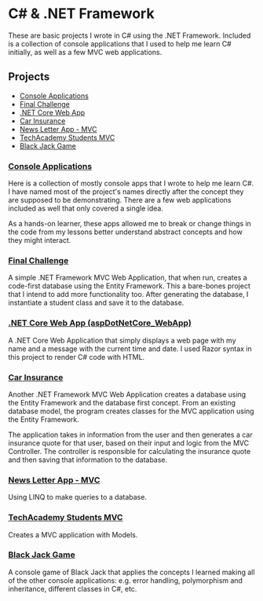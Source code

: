 # C# & .NET Framework
These are basic projects I wrote in C# using the .NET Framework. Included is a collection of console applications that I used to help me learn C# initially, as well as a few MVC web applications.


## Projects
* [Console Applications](#)
* [Final Challenge](#)
* [.NET Core Web App](#)
* [Car Insurance](#)
* [News Letter App - MVC](#)
* [TechAcademy Students MVC](#)
* [Black Jack Game](#)


### [Console Applications](filepath)
Here is a collection of mostly console apps that I wrote to help me learn C#. I have named most of the project's names directly after the concept they are supposed to be demonstrating. There are a few web applications included as well that only covered a single idea.

As a hands-on learner, these apps allowed me to break or change things in the code from my lessons better understand abstract concepts and how they might interact.

### [Final Challenge]()
A simple .NET Framework MVC Web Application, that when run, creates a code-first database using the Entity Framework. This a bare-bones project that I intend to add more functionality too. After generating the database, I instantiate a student class and save it to the database.

### [.NET Core Web App (aspDotNetCore_WebApp)]()
A .NET Core Web Application that simply displays a web page with my name and a message with the current time and date. I used Razor syntax in this project to render C# code with HTML.


### [Car Insurance]()
Another .NET Framework MVC Web Application creates a database using the Entity Framework and the database first concept. From an existing database model, the program creates classes for the MVC application using the Entity Framework.

The application takes in information from the user and then generates a car insurance quote for that user, based on their input and logic from the MVC Controller. The controller is responsible for calculating the insurance quote and then saving that information to the database.

### [News Letter App - MVC]()
Using LINQ to make queries to a database.

### [TechAcademy Students MVC]()
Creates a MVC application with Models.


### [Black Jack Game]()
A console game of Black Jack that applies the concepts I learned making all of the other console applications: e.g. error handling, polymorphism and inheritance, different classes in C#, etc.

